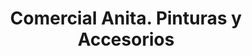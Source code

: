 ---
title: "Comercial Anita. Pinturas y Accesorios"
url: /cochabamba/comercial-anita-pinturas-y-accesorios/
shop: pintura
---